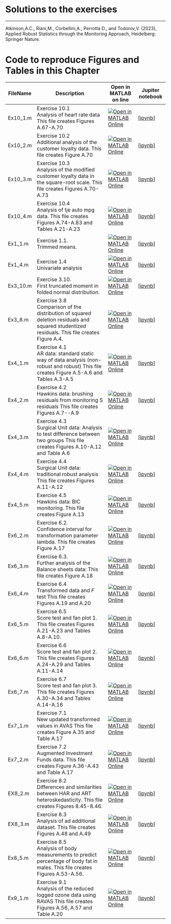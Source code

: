 # Solutions to the exercises


---
Atkinson,A.C., Riani,M., Corbellini,A., Perrotta D., and Todorov,V. (2023), Applied Robust Statistics through the Monitoring Approach, Heidelberg: Springer Nature.

# Code to reproduce Figures and Tables in this Chapter




| FileName | Description | Open in MATLAB on line | Jupiter notebook |  |---|---|---|---|  |Ex10_1.m|Exercise 10.1<br/> Analysis of heart rate data This file creates Figures A.67-A.70|[![Open in MATLAB Online](https://www.mathworks.com/images/responsive/global/open-in-matlab-online.svg)](https://matlab.mathworks.com/open/github/v1?repo=UniprJRC/FigMonitoringBook&file=/solutionsEX/Ex10_1.m)| [[ipynb](Ex10_1.ipynb)]|Ex10_2.m|Exercise 10.2<br/> Additional analysis of the customer loyalty data. This file creates Figure A.70|[![Open in MATLAB Online](https://www.mathworks.com/images/responsive/global/open-in-matlab-online.svg)](https://matlab.mathworks.com/open/github/v1?repo=UniprJRC/FigMonitoringBook&file=/solutionsEX/Ex10_2.m)| [[ipynb](Ex10_2.ipynb)]|Ex10_3.m|Exercise 10.3<br/> Analysis of the modified customer loyalty data in the square-root scale. This file creates Figures A.70-A.73|[![Open in MATLAB Online](https://www.mathworks.com/images/responsive/global/open-in-matlab-online.svg)](https://matlab.mathworks.com/open/github/v1?repo=UniprJRC/FigMonitoringBook&file=/solutionsEX/Ex10_3.m)| [[ipynb](Ex10_3.ipynb)]|Ex10_4.m|Exercise 10.4<br/> Analysis of tje auto mpg data. This file creates Figures A.74-A.83 and Tables A.21-A.23|[![Open in MATLAB Online](https://www.mathworks.com/images/responsive/global/open-in-matlab-online.svg)](https://matlab.mathworks.com/open/github/v1?repo=UniprJRC/FigMonitoringBook&file=/solutionsEX/Ex10_4.m)| [[ipynb](Ex10_4.ipynb)]|Ex1_1.m|Exercise 1.1.<br/> Trimmed means.|[![Open in MATLAB Online](https://www.mathworks.com/images/responsive/global/open-in-matlab-online.svg)](https://matlab.mathworks.com/open/github/v1?repo=UniprJRC/FigMonitoringBook&file=/solutionsEX/Ex1_1.m)| [[ipynb](Ex1_1.ipynb)]|Ex1_4.m|Exercise 1.4<br/> Univariate analysis|[![Open in MATLAB Online](https://www.mathworks.com/images/responsive/global/open-in-matlab-online.svg)](https://matlab.mathworks.com/open/github/v1?repo=UniprJRC/FigMonitoringBook&file=/solutionsEX/Ex1_4.m)| [[ipynb](Ex1_4.ipynb)]|Ex3_10.m|Exercise 3.10.<br/> First truncated moment in folded normal distribution.|[![Open in MATLAB Online](https://www.mathworks.com/images/responsive/global/open-in-matlab-online.svg)](https://matlab.mathworks.com/open/github/v1?repo=UniprJRC/FigMonitoringBook&file=/solutionsEX/Ex3_10.m)| [[ipynb](Ex3_10.ipynb)]|Ex3_8.m|Exercise 3.8<br/> Comparison of the distribution of squared deletion residuals and squared studentized residuals. This file creates Figure A.4.|[![Open in MATLAB Online](https://www.mathworks.com/images/responsive/global/open-in-matlab-online.svg)](https://matlab.mathworks.com/open/github/v1?repo=UniprJRC/FigMonitoringBook&file=/solutionsEX/Ex3_8.m)| [[ipynb](Ex3_8.ipynb)]|Ex4_1.m|Exercise 4.1<br/> AR data: standard static way of data analysis (non-robust and robust) This file creates Figure A.5-A.6 and Tables A.3-A.5|[![Open in MATLAB Online](https://www.mathworks.com/images/responsive/global/open-in-matlab-online.svg)](https://matlab.mathworks.com/open/github/v1?repo=UniprJRC/FigMonitoringBook&file=/solutionsEX/Ex4_1.m)| [[ipynb](Ex4_1.ipynb)]|Ex4_2.m|Exercise 4.2<br/> Hawkins data: brushing residuals from monitoring S residuals This file creates Figures A.7--A.9|[![Open in MATLAB Online](https://www.mathworks.com/images/responsive/global/open-in-matlab-online.svg)](https://matlab.mathworks.com/open/github/v1?repo=UniprJRC/FigMonitoringBook&file=/solutionsEX/Ex4_2.m)| [[ipynb](Ex4_2.ipynb)]|Ex4_3.m|Exercise 4.3<br/> Surgical Unit data: Analysis to test difference between two groups This file creates Figures A.10-A.12 and Table A.6|[![Open in MATLAB Online](https://www.mathworks.com/images/responsive/global/open-in-matlab-online.svg)](https://matlab.mathworks.com/open/github/v1?repo=UniprJRC/FigMonitoringBook&file=/solutionsEX/Ex4_3.m)| [[ipynb](Ex4_3.ipynb)]|Ex4_4.m|Exercise 4.4<br/> Surgical Unit data: traditional robust analysis This file creates Figures A.11-A.12|[![Open in MATLAB Online](https://www.mathworks.com/images/responsive/global/open-in-matlab-online.svg)](https://matlab.mathworks.com/open/github/v1?repo=UniprJRC/FigMonitoringBook&file=/solutionsEX/Ex4_4.m)| [[ipynb](Ex4_4.ipynb)]|Ex4_5.m|Exercise 4.5<br/> Hawkins data: BIC monitoring. This file creates Figure A.13|[![Open in MATLAB Online](https://www.mathworks.com/images/responsive/global/open-in-matlab-online.svg)](https://matlab.mathworks.com/open/github/v1?repo=UniprJRC/FigMonitoringBook&file=/solutionsEX/Ex4_5.m)| [[ipynb](Ex4_5.ipynb)]|Ex6_2.m|Exercise 6.2.<br/> Confidence interval for transformation parameter lambda. This file creates Figure A.17|[![Open in MATLAB Online](https://www.mathworks.com/images/responsive/global/open-in-matlab-online.svg)](https://matlab.mathworks.com/open/github/v1?repo=UniprJRC/FigMonitoringBook&file=/solutionsEX/Ex6_2.m)| [[ipynb](Ex6_2.ipynb)]|Ex6_3.m|Exercise 6.3.<br/> Further analysis of the Balance sheets data: This file creates Figure A.18|[![Open in MATLAB Online](https://www.mathworks.com/images/responsive/global/open-in-matlab-online.svg)](https://matlab.mathworks.com/open/github/v1?repo=UniprJRC/FigMonitoringBook&file=/solutionsEX/Ex6_3.m)| [[ipynb](Ex6_3.ipynb)]|Ex6_4.m|Exercise 6.4<br/> Transformed data and $F$ test This file creates Figures A.19 and A.20|[![Open in MATLAB Online](https://www.mathworks.com/images/responsive/global/open-in-matlab-online.svg)](https://matlab.mathworks.com/open/github/v1?repo=UniprJRC/FigMonitoringBook&file=/solutionsEX/Ex6_4.m)| [[ipynb](Ex6_4.ipynb)]|Ex6_5.m|Exercise 6.5<br/> Score test and fan plot 1. This file creates Figures A.21-A.23 and Tables A.8-A.10.|[![Open in MATLAB Online](https://www.mathworks.com/images/responsive/global/open-in-matlab-online.svg)](https://matlab.mathworks.com/open/github/v1?repo=UniprJRC/FigMonitoringBook&file=/solutionsEX/Ex6_5.m)| [[ipynb](Ex6_5.ipynb)]|Ex6_6.m|Exercise 6.6<br/> Score test and fan plot 2. This file creates Figures A.24-A.29 and Tables A.11-A.14|[![Open in MATLAB Online](https://www.mathworks.com/images/responsive/global/open-in-matlab-online.svg)](https://matlab.mathworks.com/open/github/v1?repo=UniprJRC/FigMonitoringBook&file=/solutionsEX/Ex6_6.m)| [[ipynb](Ex6_6.ipynb)]|Ex6_7.m|Exercise 6.7<br/> Score test and fan plot 3. This file creates Figures A.30-A.34 and Tables A.14-A.16|[![Open in MATLAB Online](https://www.mathworks.com/images/responsive/global/open-in-matlab-online.svg)](https://matlab.mathworks.com/open/github/v1?repo=UniprJRC/FigMonitoringBook&file=/solutionsEX/Ex6_7.m)| [[ipynb](Ex6_7.ipynb)]|Ex7_1.m|Exercise 7.1<br/> New updated transformed values in AVAS This file creates Figure A.35 and Table A.17|[![Open in MATLAB Online](https://www.mathworks.com/images/responsive/global/open-in-matlab-online.svg)](https://matlab.mathworks.com/open/github/v1?repo=UniprJRC/FigMonitoringBook&file=/solutionsEX/Ex7_1.m)| [[ipynb](Ex7_1.ipynb)]|Ex7_2.m|Exercise 7.2<br/> Augmented Investment Funds data. This file creates Figure A.36-A.43 and Table A.17|[![Open in MATLAB Online](https://www.mathworks.com/images/responsive/global/open-in-matlab-online.svg)](https://matlab.mathworks.com/open/github/v1?repo=UniprJRC/FigMonitoringBook&file=/solutionsEX/Ex7_2.m)| [[ipynb](Ex7_2.ipynb)]|EX8_2.m|Exercise 8.2<br/> Differences and similarities between HAR and ART heteroskedasticity. This file creates Figures 8.45-8.46.|[![Open in MATLAB Online](https://www.mathworks.com/images/responsive/global/open-in-matlab-online.svg)](https://matlab.mathworks.com/open/github/v1?repo=UniprJRC/FigMonitoringBook&file=/solutionsEX/EX8_2.m)| [[ipynb](EX8_2.ipynb)]|EX8_3.m|Exercise 8.3<br/> Analysis of ad additional dataset. This file creates Figures A.48 and A.49|[![Open in MATLAB Online](https://www.mathworks.com/images/responsive/global/open-in-matlab-online.svg)](https://matlab.mathworks.com/open/github/v1?repo=UniprJRC/FigMonitoringBook&file=/solutionsEX/EX8_3.m)| [[ipynb](EX8_3.ipynb)]|Ex8_5.m|Exercise 8.5<br/> Analysis of body measurements to predict percentage of body fat in males. This file creates Figures A.53-A.56.|[![Open in MATLAB Online](https://www.mathworks.com/images/responsive/global/open-in-matlab-online.svg)](https://matlab.mathworks.com/open/github/v1?repo=UniprJRC/FigMonitoringBook&file=/solutionsEX/Ex8_5.m)| [[ipynb](Ex8_5.ipynb)]|Ex9_1.m|Exercise 9.1<br/> Analysis of the reduced logged ozone data using RAVAS This file creates Figures A.56, A.57 and Table A.20|[![Open in MATLAB Online](https://www.mathworks.com/images/responsive/global/open-in-matlab-online.svg)](https://matlab.mathworks.com/open/github/v1?repo=UniprJRC/FigMonitoringBook&file=/solutionsEX/Ex9_1.m)| [[ipynb](Ex9_1.ipynb)]